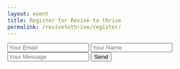 ```yaml
---
layout: event
title: Register for Revive to thrive
permalink: /revivetothrive/register/
---
```


<form accept-charset="UTF-8" action="https://getform.io/f/02c0234f-a544-4a79-818a-b0526c559077" method="POST" enctype="multipart/form-data" target="_blank">
    <input type="email" name="email" placeholder="Your Email">
    <input type="text" name="name" placeholder="Your Name">
    <input type="text" name="message" placeholder="Your Message">
    <button type="submit" onclick="window.location.href = 'https://kalosforms.com/beautifulminds/46dc66f6-6a30-4fa7-afe6-b1df60e8c90b';">Send</button>
</form>